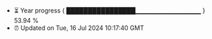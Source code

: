 - ⏳ Year progress { ████████████████▁▁▁▁▁▁▁▁▁▁▁▁▁▁ } 53.94 %
- ⏰ Updated on Tue, 16 Jul 2024 10:17:40 GMT


